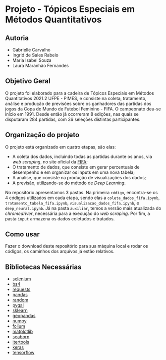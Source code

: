 # Projeto - Tópicos Especiais em Métodos Quantitativos

## Autoria 
- Gabrielle Carvalho
- Ingrid de Sales Rabelo
- Maria Isabel Souza
- Laura Maranhão Fernandes

## Objetivo Geral
O projeto foi elaborado para a cadeira de Tópicos Especiais em Métodos Quantitativos 2021.2 UFPE - PIMES, e consiste na coleta, tratamento, análise e produção de previsões sobre os ganhadores das partidas dos jogos da Copa do Mundo de Futebol Feminino - FIFA. O campeonato deu-se início  em 1991. Desde então já ocorreram 8 edições,  nas quais se disputaram 284 partidas, com 36 seleções distintas participantes.

## Organização do projeto
O projeto está organizado em quatro etapas, são elas:
 - A coleta dos dados, incluindo todas as partidas durante os anos, via _web scraping_, no site oficial da [FIFA](https://www.fifa.com/fifaplus/en/tournaments/womens/womensworldcup/); 
 - O tratamento de dados, que consiste em gerar percentuais de desempenho e em organizar os inputs em uma nova tabela; 
 - A análise, que consiste na produção de visualizações dos dados;
 - A previsão, utilizando-se do método de _Deep Learning_.

 No repositório apresentamos 3 pastas. Na primeira `código`, encontra-se os 4 códigos utilizados em cada etapa, sendo elas a `coleta_dados_fifa.ipynb`, `tratamento_tabela_fifa.ipynb`, `visualizacao_dados_fifa.ipynb`, e `deep_neural.ipynb`. Já na pasta `auxiliar`, temos a versão mais atualizada do _chromedriver_, necessária para a execução do _web scraping_. Por fim, a pasta `input` armazena os dados coletados e tratados.
 
## Como usar
Fazer o download deste repositório para sua máquina local e rodar os códigos, os caminhos dos arquivos já estão relativos.

## Bibliotecas Necessárias
- [selenium](https://pypi.org/project/selenium/)
- [bs4](https://pypi.org/project/bs4/)
- [requests](https://pypi.org/project/requests/)
- [pandas](https://pypi.org/project/pandas/)
- [random](https://docs.python.org/3/library/random.html)
- [pygal](https://pypi.org/project/pygal/)
- [sklearn](https://pypi.org/project/sklearn/)
- [geopandas](https://pypi.org/project/geopandas/)
- [numpy](https://pypi.org/project/numpy/)
- [folium](https://pypi.org/project/folium/)
- [matplotlib](https://pypi.org/project/matplotlib/)
- [seaborn](https://pypi.org/project/seaborn/)
- [itertools](https://docs.python.org/3/library/itertools.html)
- [keras](https://pypi.org/project/keras/)
- [tensorflow](https://pypi.org/project/tensorflow/)


 
